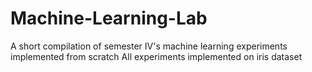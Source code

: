 # Machine-Learning-Lab
A short compilation of semester IV's machine learning experiments implemented from scratch
All experiments implemented on iris dataset
